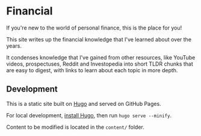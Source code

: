 # Financial

If you're new to the world of personal finance, this is the place for you!

This site writes up the financial knowledge that I've learned about over the years.

It condenses knowledge that I've gained from other resources, like YouTube videos, prospectuses, Reddit and Investopedia into short TLDR chunks that are easy to digest, with links to learn about each topic in more depth.

## Development

This is a static site built on [Hugo](https://gohugo.io/) and served on GitHub Pages.

For local development, [install Hugo](https://gohugo.io/getting-started/quick-start/#step-1-install-hugo), then run `hugo serve --minify`.

Content to be modified is located in the `content/` folder.
